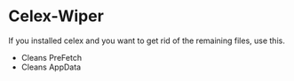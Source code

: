 # Celex-Wiper
If you installed celex and you want to get rid of the remaining files, use this. 

- Cleans PreFetch
- Cleans AppData
